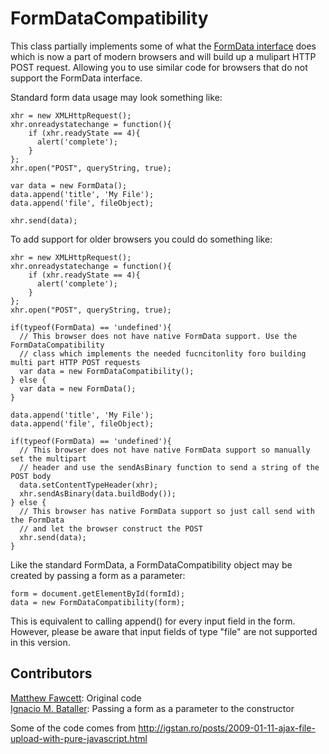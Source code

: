FormDataCompatibility
=====================

This class partially implements some of what the [FormData interface](https://developer.mozilla.org/en/XMLHttpRequest/FormData) does which is now a part of modern browsers and will build up a mulipart HTTP POST request. Allowing you to use similar code for browsers that do not support the FormData interface.

Standard form data usage may look something like:

    xhr = new XMLHttpRequest();
    xhr.onreadystatechange = function(){
        if (xhr.readyState == 4){
          alert('complete');
        }
    };
    xhr.open("POST", queryString, true);

    var data = new FormData();
    data.append('title', 'My File');
    data.append('file', fileObject);

    xhr.send(data);


To add support for older browsers you could do something like:



    xhr = new XMLHttpRequest();
    xhr.onreadystatechange = function(){
        if (xhr.readyState == 4){
          alert('complete');
        }
    };
    xhr.open("POST", queryString, true);

    if(typeof(FormData) == 'undefined'){
      // This browser does not have native FormData support. Use the FormDataCompatibility
      // class which implements the needed fucncitonlity foro building multi part HTTP POST requests
      var data = new FormDataCompatibility();
    } else {
      var data = new FormData();
    }

    data.append('title', 'My File');
    data.append('file', fileObject);

    if(typeof(FormData) == 'undefined'){
      // This browser does not have native FormData support so manually set the multipart
      // header and use the sendAsBinary function to send a string of the  POST body
      data.setContentTypeHeader(xhr);
      xhr.sendAsBinary(data.buildBody());
    } else {
      // This browser has native FormData support so just call send with the FormData
      // and let the browser construct the POST
      xhr.send(data);
    }

Like the standard FormData, a FormDataCompatibility object may be created by passing a form as a parameter:

    form = document.getElementById(formId);
    data = new FormDataCompatibility(form);

This is equivalent to calling append() for every input field in the form. However, please be aware that input fields of type "file" are not supported in this version.

Contributors
------------
[Matthew Fawcett](https://github.com/mattfawcett): Original code  
[Ignacio M. Bataller](https://github.com/uavster): Passing a form as a parameter to the constructor

Some of the code comes from http://igstan.ro/posts/2009-01-11-ajax-file-upload-with-pure-javascript.html

